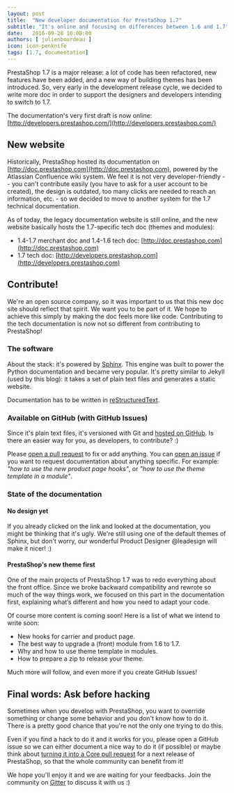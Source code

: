 ```yaml
---
layout: post
title:  "New developer documentation for PrestaShop 1.7"
subtitle: "It's online and focusing on differences between 1.6 and 1.7"
date:   2016-09-28 10:00:00
authors: [ julienbourdeau ]
icon: icon-penknife
tags: [1.7, documentation]
---
```


PrestaShop 1.7 is a major release: a lot of code has been refactored, new features have been added, and a new way of building themes has been introduced. So, very early in the development release cycle, we decided to write more doc in order to support the designers and developers intending to switch to 1.7.

The documentation's very first draft is now online: [http://developers.prestashop.com/](http://developers.prestashop.com/)


## New website

Historically, PrestaShop hosted its documentation on [http://doc.prestashop.com](http://doc.prestashop.com), powered by the  Atlassian Confluence wiki system. We feel it is not very developer-friendly -- you can't contribute easily (you have to ask for a user account to be created), the design is outdated, too many clicks are needed to reach an information, etc. - so we decided to move to another system for the 1.7 technical documentation.

As of today, the legacy documentation website is still online, and the new website basically hosts the 1.7-specific tech doc (themes and modules):

* 1.4-1.7 merchant doc and 1.4-1.6 tech doc: [http://doc.prestashop.com](http://doc.prestashop.com)
* 1.7 tech doc: [http://developers.prestashop.com](http://developers.prestashop.com)


## Contribute!

We're an open source company, so it was important to us that this new doc site should reflect that spirit. We want you to be part of it. We hope to achieve this simply by making the doc feels more like code. Contributing to the tech documentation is now not so different from contributing to PrestaShop!


### The software

About the stack: it's powered by [Sphinx](http://www.sphinx-doc.org/en/stable/). This engine was built to power the Python documentation and became very popular. It's pretty similar to Jekyll (used by this blog): it takes a set of plain text files and generates a static website.

Documentation has to be written in [reStructuredText](http://docutils.sourceforge.net/rst.html).


### Available on GitHub (with GitHub Issues)

Since it's plain text files, it's versioned with Git and [hosted on GitHub](https://github.com/PrestaShop/docs). Is there an easier way for you, as developers, to contribute? :)

Please [open a pull request](https://github.com/PrestaShop/docs/pulls) to fix or add anything. You can [open an issue](https://github.com/PrestaShop/docs/issues) if you want to request documentation about anything specific. For example: _"how to use the new product page hooks"_, or _"how to use the theme template in a module"_.

### State of the documentation

#### No design yet

If you already clicked on the link and looked at the documentation, you might be thinking that it's ugly. We're still using one of the default themes of Sphinx, but don't worry, our wonderful Product Designer @leadesign will make it nicer! :)


#### PrestaShop's new theme first

One of the main projects of PrestaShop 1.7 was to redo everything about the front office. Since we broke backward compatibility and rewrote so much of the way things work, we focused on this part in the documentation first, explaining what’s different and how you need to adapt your code.

Of course more content is coming soon! Here is a list of what we intend to write soon:

* New hooks for carrier and product page.
* The best way to upgrade a (front) module from 1.6 to 1.7.
* Why and how to use theme template in modules.
* How to prepare a zip to release your theme.

Much more will follow, and even more if you create GitHub Issues!


## Final words: Ask before hacking

Sometimes when you develop with PrestaShop, you want to override something or change some behavior and you don't know how to do it. There is a pretty good chance that you're not the only one trying to do this.

Even if you find a hack to do it and it works for you, please open a GitHub issue so we can either document a nice way to do it (if possible) or maybe think about [turning it into a Core pull request](https://github.com/PrestaShop/PrestaShop/pulls) for a next release of PrestaShop, so that the whole community can benefit from it!

We hope you'll enjoy it and we are waiting for your feedbacks. Join the community on [Gitter](https://gitter.im/PrestaShop/General) to discuss it with us :)
